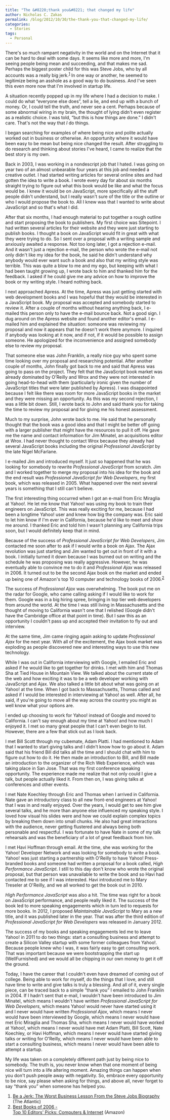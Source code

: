 ```yaml
---
title: "The &#8220;thank you&#8221; that changed my life"
author: Nicholas C. Zakas
permalink: /blog/2012/10/30/the-thank-you-that-changed-my-life/
categories:
  - Stories
tags:
  - Personal
---
```

There's so much rampant negativity in the world and on the Internet that it can be hard to deal with some days. It seems like more and more, I'm seeing people being mean and succeeding, and that makes me sad. Perhaps the biggest poster child for this was Steve Jobs, who by all accounts was a really big jerk.<sup>[1]</sup> In one way or another, he seemed to legitimize being an asshole as a good way to do business. And I've seen this even more now that I'm involved in startup life.

A situation recently popped up in my life where I had a decision to make. I could do what &#8220;everyone else does&#8221;, tell a lie, and end up with a bunch of money. Or, I could tell the truth, and never see a cent. Perhaps because of some abnormal wiring in my brain, the thought of lying didn't even register as a realistic choice. I was told, &#8220;but this is how things are done.&#8221; I didn't care. That's not the way that *I* do things.

I began searching for examples of where being nice and polite actually worked out in business or otherwise. An opportunity where it would have been easy to be mean but being nice changed the result. After struggling to do research and thinking about stories I've heard, I came to realize that the best story is my own.

Back in 2003, I was working in a nondescript job that I hated. I was going on year two of an almost unbearable four years at this job and needed a creative outlet. I had started writing articles for several online sites and had gotten the idea to write a book. I wrote every day for about six months straight trying to figure out what this book would be like and what the focus would be. I knew it would be on JavaScript, more specifically all the stuff people didn't understand, but I really wasn't sure of the title or the outline or who I would propose the book to. All I knew was that I wanted to write about JavaScript and so that's what I did.

After that six months, I had enough material to put together a rough outline and start proposing the book to publishers. My first choice was Sitepoint. I had written several articles for their website and they were just starting to publish books. I thought a book on JavaScript would fit in great with what they were trying to do. So I sent over a proposal with a writing sample and anxiously awaited a response. Not too long later, I got a rejection e-mail. And it wasn't just a rejection e-mail, the person who wrote the e-mail not only didn't like my idea for the book, he said he didn't understand why anybody would ever want such a book and also that my writing style was terrible. This was quite a blow to me and my ego, but keeping with what I had been taught growing up, I wrote back to him and thanked him for the feedback. I asked if he could give me any advice on how to improve the book or my writing style. I heard nothing back.

I next approached Apress. At the time, Apress was just getting started with web development books and I was hopeful that they would be interested in a JavaScript book. My proposal was accepted and somebody started to review it. After a couple of months without hearing anything back, I e-mailed this person only to have the e-mail bounce back. Not a good sign. I dug around on the Apress website and found another editor's email. I e-mailed him and explained the situation: someone was reviewing my proposal and now it appears that he doesn't work there anymore. I inquired if anybody was looking at it now, and if not, if it would be possible to assign someone. He apologized for the inconvenience and assigned somebody else to review my proposal.

That someone else was John Franklin, a really nice guy who spent some time looking over my proposal and researching potential. After another couple of months, John finally got back to me and said that Apress was going to pass on the project. They felt that the JavaScript book market was already dominated by O'Reilly and Wrox and they were not interested in going head-to-head with them (particularly ironic given the number of JavaScript titles that were later published by Apress). I was disappointed because I felt like there was room for more JavaScript books in the market and they were missing an opportunity. As this was my second rejection, I was a little bit down. Still, I wrote back to John and said thank you for taking the time to review my proposal and for giving me his honest assessment.

Much to my surprise, John wrote back to me. He said that he personally thought that the book was a good idea and that I might be better off going with a larger publisher that might have the resources to pull it off. He gave me the name and contact information for Jim Minatel, an acquisitions editor at Wrox. I had never thought to contact Wrox because they already had several JavaScript books including the original <cite>Professional JavaScript</cite> by the late Nigel McFarlane.

I e-mailed Jim and introduced myself. It just so happened that he was looking for somebody to rewrite <cite>Professional JavaScript</cite> from scratch. Jim and I worked together to merge my proposal into his idea for the book and the end result was <cite>Professional JavaScript for Web Developers</cite>, my first book, which was released in 2005. What happened over the next several years is something that I still can't believe.

The first interesting thing occurred when I got an e-mail from Eric Miraglia at Yahoo!. He let me know that Yahoo! was using my book to train their engineers on JavaScript. This was really exciting for me, because I had been a longtime Yahoo! user and knew how big the company was. Eric said to let him know if I'm ever in California, because he'd like to meet and show me around. I thanked Eric and told him I wasn't planning any California trips soon, but I would definitely keep that in mind.

Because of the success of <cite>Professional JavaScript for Web Developers</cite>, Jim contacted me soon after to ask if I would write a book on Ajax. The Ajax revolution was just starting and Jim wanted to get out in front of it with a book. I initially turned it down because I was burned out on writing and the schedule he was proposing was really aggressive. However, he was eventually able to convince me to do it and <cite>Professional Ajax</cite> was released in 2006. It turned out to be the second Ajax book on the market and ended up being one of Amazon's top 10 computer and technology books of 2006.<sup>[2]</sup>

The success of <cite>Professional Ajax</cite> was overwhelming. The book put me on the radar for Google, who came calling asking if I would like to work for them. Google was in a big hiring spree, bringing in top tier web developers from around the world. At the time I was still living in Massachusetts and the thought of moving to California wasn't one that I relished (Google didn't have the Cambridge office at that point in time). But I saw this as an opportunity I couldn't pass up and accepted their invitation to fly out and interview. 

At the same time, Jim came ringing again asking to update <cite>Professional Ajax</cite> for the next year. With all of the excitement, the Ajax book market was exploding as people discovered new and interesting ways to use this new technology. 

While I was out in California interviewing with Google, I emailed Eric and asked if he would like to get together for drinks. I met with him and Thomas Sha at Tied House in Mountain View. We talked about the current state of the web and how exciting it was to be a web developer working with JavaScript and Ajax. We also talked a little bit about what was going on at Yahoo! at the time. When I got back to Massachusetts, Thomas called and asked if I would be interested in interviewing at Yahoo! as well. After all, he said, if you're going to move all the way across the country you might as well know what your options are.

I ended up choosing to work for Yahoo! instead of Google and moved to California. I can't say enough about my time at Yahoo! and how much I enjoyed it. I met so many great people that I can't even begin to list. However, there are a few that stick out as I look back.

I met Bill Scott through my cubemate, Adam Platti. I had mentioned to Adam that I wanted to start giving talks and I didn't know how to go about it. Adam said that his friend Bill did talks all the time and I should chat with him to figure out how to do it. He then made an introduction to Bill, and Bill made an introduction to the organizer of the Rich Web Experience, which was taking place in San Jose. That was my first conference speaking opportunity. The experience made me realize that not only could I give a talk, but people actually liked it. From then on, I was giving talks at conferences and other events.

I met Nate Koechley through Eric and Thomas when I arrived in California. Nate gave an introductory class to all new front-end engineers at Yahoo! that I was in and really enjoyed. Over the years, I would get to see him give several talks, and he more than anyone else influenced my speaking style. I loved how visual his slides were and how we could explain complex topics by breaking them down into small chunks. He also had great interactions with the audience, never getting flustered and always being both personable and respectful. I was fortunate to have Nate in some of my talk rehearsals and was the beneficiary of a lot of great feedback from him.

I met Havi Hoffman through email. At the time, she was working for the Yahoo! Developer Network and was looking for somebody to write a book. Yahoo! was just starting a partnership with O'Reilly to have Yahoo! Press-branded books and someone had written a proposal for a book called, <cite>High Performance JavaScript</cite>. I still to this day don't know who wrote the original proposal, but that person was unavailable to write the book and so Havi had contacted me to see if I was interested. Havi introduced me to Mary Treseler at O'Reilly, and we all worked to get the book out in 2010. 

<cite>High Performance JavaScript</cite> was also a hit. The time was right for a book on JavaScript performance, and people really liked it. The success of the book led to more speaking engagements which in turn led to requests for more books. In 2012, I proposed <cite>Maintainable JavaScript</cite> to Mary as a new title, and it was published later in the year. That was after the third edition of <cite>Professional JavaScript for Web Developers</cite> was released in January 2012.

The success of my books and speaking engagements led me to leave Yahoo! in 2011 to do two things: start a consulting business and attempt to create a Silicon Valley startup with some former colleagues from Yahoo!. Because people knew who I was, it was fairly easy to get consulting work. That was important because we were bootstrapping the start up (WellFurnished) and we would all be chipping in our own money to get it off the ground.

Today, I have the career that I couldn't even have dreamed of coming out of college. Being able to work for myself, do the things that I love, and still have time to write and give talks is truly a blessing. And all of it, every single piece, can be traced back to a simple &#8220;thank you&#8221; I emailed to John Franklin in 2004. If I hadn't sent that e-mail, I wouldn't have been introduced to Jim Minatel, which means I wouldn't have written <cite>Professional JavaScript for Web Developers</cite>, which means Yahoo! would never have started using it and I never would have written <cite>Professional Ajax</cite>, which means I never would have been interviewed by Google, which means I never would have met Eric Miraglia and Thomas Sha, which means I never would have worked at Yahoo!, which means I never would have met Adam Platti, Bill Scott, Nate Koechley, or Havi Hoffman, which means I never would have started giving talks or writing for O'Reilly, which means I never would have been able to start a consulting business, which means I never would have been able to attempt a startup.

My life was taken on a completely different path just by being nice to somebody. The truth is, you never know when that one moment of being nice will turn into a life altering moment. Amazing things can happen when you don't push people away with negativity. So, embrace every opportunity to be nice, say please when asking for things, and above all, never forget to say &#8220;thank you&#8221; when someone has helped you.


  1. [Be a Jerk: The Worst Business Lesson From the Steve Jobs Biography][1] (The Atlantic)
  2. [Best Books of 2006 -  
    Top 10 Editors' Picks: Computers & Internet][2] (Amazon)

 [1]: http://www.theatlantic.com/business/archive/2011/11/be-a-jerk-the-worst-business-lesson-from-the-steve-jobs-biography/249136/
 [2]: http://www.amazon.com/exec/obidos/tg/feature/-/1000020581/
